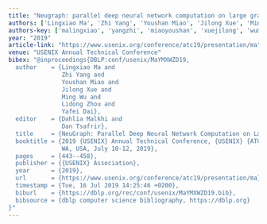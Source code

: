 ```yaml
---
title: "Neugraph: parallel deep neural network computation on large graphs"
authors: ['Lingxiao Ma', 'Zhi Yang', 'Youshan Miao', 'Jilong Xue', 'Ming Wu', 'Lidong Zhou', 'Yafei Dai']
authors-key: ['malingxiao', 'yangzhi', 'miaoyoushan', 'xuejilong', 'wuming', 'zhoulidong', 'daiyafei']
year: "2019"
article-link: "https://www.usenix.org/conference/atc19/presentation/ma"
venue: "USENIX Annual Technical Conference"
bibex: "@inproceedings{DBLP:conf/usenix/MaYMXWZD19,
  author    = {Lingxiao Ma and
               Zhi Yang and
               Youshan Miao and
               Jilong Xue and
               Ming Wu and
               Lidong Zhou and
               Yafei Dai},
  editor    = {Dahlia Malkhi and
               Dan Tsafrir},
  title     = {NeuGraph: Parallel Deep Neural Network Computation on Large Graphs},
  booktitle = {2019 {USENIX} Annual Technical Conference, {USENIX} {ATC} 2019, Renton,
               WA, USA, July 10-12, 2019},
  pages     = {443--458},
  publisher = {{USENIX} Association},
  year      = {2019},
  url       = {https://www.usenix.org/conference/atc19/presentation/ma},
  timestamp = {Tue, 16 Jul 2019 14:25:46 +0200},
  biburl    = {https://dblp.org/rec/conf/usenix/MaYMXWZD19.bib},
  bibsource = {dblp computer science bibliography, https://dblp.org}
}"
---
```

